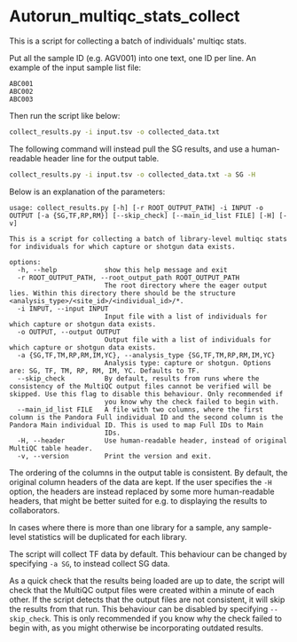 # Autorun_multiqc_stats_collect

This is a script for collecting a batch of individuals' multiqc stats.

Put all the sample ID (e.g. AGV001) into one text, one ID per line. An example of the input sample list file:
```
ABC001
ABC002
ABC003
```

Then run the script like below:
```bash
collect_results.py -i input.tsv -o collected_data.txt
```

The following command will instead pull the SG results, and use a human-readable header line for the output table.
```bash
collect_results.py -i input.tsv -o collected_data.txt -a SG -H
```

Below is an explanation of the parameters:
```
usage: collect_results.py [-h] [-r ROOT_OUTPUT_PATH] -i INPUT -o OUTPUT [-a {SG,TF,RP,RM}] [--skip_check] [--main_id_list FILE] [-H] [-v]

This is a script for collecting a batch of library-level multiqc stats for individuals for which capture or shotgun data exists.

options:
  -h, --help            show this help message and exit
  -r ROOT_OUTPUT_PATH, --root_output_path ROOT_OUTPUT_PATH
                        The root directory where the eager output lies. Within this directory there should be the structure <analysis_type>/<site_id>/<individual_id>/*.
  -i INPUT, --input INPUT
                        Input file with a list of individuals for which capture or shotgun data exists.
  -o OUTPUT, --output OUTPUT
                        Output file with a list of individuals for which capture or shotgun data exists.
  -a {SG,TF,TM,RP,RM,IM,YC}, --analysis_type {SG,TF,TM,RP,RM,IM,YC}
                        Analysis type: capture or shotgun. Options are: SG, TF, TM, RP, RM, IM, YC. Defaults to TF.
  --skip_check          By default, results from runs where the consistency of the MultiQC output files cannot be verified will be skipped. Use this flag to disable this behaviour. Only recommended if
                        you know why the check failed to begin with.
  --main_id_list FILE   A file with two columns, where the first column is the Pandora Full individual ID and the second column is the Pandora Main individual ID. This is used to map Full IDs to Main
                        IDs.
  -H, --header          Use human-readable header, instead of original MultiQC table header.
  -v, --version         Print the version and exit.
```

The ordering of the columns in the output table is consistent. By default, the original column headers of the data are kept. If the user specifies the `-H` option, the headers are instead replaced by some more human-readable headers, that might be better suited for e.g. to displaying the results to collaborators. 

In cases where there is more than one library for a sample, any sample-level statistics will be duplicated for each library.

The script will collect TF data by default. This behaviour can be changed by specifying `-a SG`, to instead collect SG data.

As a quick check that the results being loaded are up to date, the script will check that the MultiQC output files were created within a minute of each other. If the script detects that the output files are not consistent, it will skip the results from that run. This behaviour can be disabled by specifying `--skip_check`. This is only recommended if you know why the check failed to begin with, as you might otherwise be incorporating outdated results.

